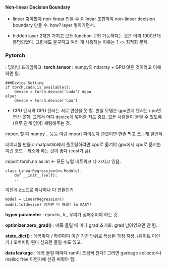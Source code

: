 #### Non-linear Decision Boundary

* linear 쌓아봤자 non-linear 만들 수 X
linear 조합하여 non-linear decision boundary 만들 수.
how?  layer 쌓아가면서.

* hidden layer 2개만 가지고 모든 function 구현 가능하다는 것은 이미 1900년대 증명되었다.
그럼에도 불구하고 여러 개 사용하는 이유는 ? -> 최적화 문제.

### Pytorch

: 딥러닝 프레임워크.
**torch.tensor** : numpy의 ndarray + GPU 얹은 것이라고 이해하면 됨.

	###Device Setting
	if torch.cuda.is_available():
		device = torch.device('cuda') #gpu
	else:
		device = torch.device('cpu')

* CPU 텐서와 GPU 텐서는 서로 연산을 못 함.
만일 모델은 gpu인데 텐서는 cpu면 연산 못함.
그래서 어디 device에 넣어줄 지도 중요. 모든 사람들이 돌릴 수 있도록 (유무 관계 없이) 세팅해주는 것.

import 할 때 numpy .. 등등 이랑
import 파이토치 관련이면 한줄 띄고 쓰는게 일반적.

데이터를 만들고 matplotlib에서 플롯팅하려면  cpu로 옮겨야
gpu에서 cpu로 옮기는 이런 코드 - 최소화 하는 것이 좋다 (cost가 큼)

import torch.nn as nn <- 모든 뉴럴 네트워크 다 가지고 있음.

	class LinearRegression(nn.Module):
		def __init__(self):
		..

이전에 z노드로 하나하나 다 만들던거

	model = LinearRegression()
	model.to(device) 이거면 다 해결! So EASY!

**hyper parameter** : epochs, lr,, 우리가 정해주어야 하는 것.

**optimizer.zero_grad()** : 에폭 돌릴 때 마다 grad 초기화.
grad 남아있으면 안 됨.

**state_dict()** : 에폭마다 / 하루마다 이런 기간 단위로 러닝된 과정 저장. (웨이트 이런거.) 오버피팅 된다 싶으면 돌릴 수도 있고.

**data leakage** : 에폭 돌릴 때마다 ram이 조금씩 찬다? 그러면
garbage collector나 malloc free 이런거에 신경 써줘야 함.
